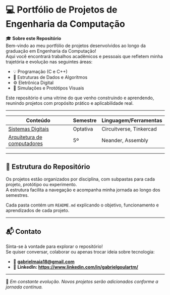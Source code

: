 # 💻 Portfólio de Projetos de Engenharia da Computação

🎓 **Sobre este Repositório**  
Bem-vindo ao meu portfólio de projetos desenvolvidos ao longo da graduação em Engenharia da Computação!  
Aqui você encontrará trabalhos acadêmicos e pessoais que refletem minha trajetória e evolução nas seguintes áreas:

- 💡 Programação (C e C++)
- 🧠 Estruturas de Dados e Algoritmos
- ⚙️ Eletrônica Digital 
- 🧪 Simulações e Protótipos Visuais

Este repositório é uma vitrine do que venho construindo e aprendendo, reunindo projetos com propósito prático e aplicabilidade real.

---

| Conteúdo             | Semestre | Linguagem/Ferramentas           |  
|---------------------|----------|----------------------------------|
| [Sistemas Digitais](https://github.com/GabrielGoulartM/maia_projetos/tree/main/Sistemas%20Digitais)   | Optativa       | Circuitverse, Tinkercad
| [Arquitetura de computadores](https://github.com/GabrielGoulartM/maia_projetos/tree/58e51c038eed85d2229ef84bb0f05ca4f1f499eb/Arquitetura%20de%20computadores)   |   5º    | Neander, Assembly




---

## 📁 Estrutura do Repositório

Os projetos estão organizados por disciplina, com subpastas para cada projeto, protótipo ou experimento.  
A estrutura facilita a navegação e acompanha minha jornada ao longo dos semestres.


Cada pasta contém um `README.md` explicando o objetivo, funcionamento e aprendizados de cada projeto.

---

## 📬 Contato

Sinta-se à vontade para explorar o repositório!  
Se quiser conversar, colaborar ou apenas trocar ideia sobre tecnologia:

- 📧 **gabrielmaia18@gmail.com**  
- 💼 **LinkedIn: https://www.linkedin.com/in/gabrielgoulartm/**

---

🚀 _Em constante evolução. Novos projetos serão adicionados conforme a jornada continua._








